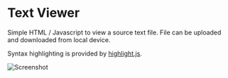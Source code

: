 # Text Viewer

Simple HTML / Javascript to view a source text file. File can be uploaded and downloaded from local device.

Syntax highlighting is provided by [highlight.js](https://highlightjs.org/).

![Screenshot](https://raw.githubusercontent.com/macsplit/text-viewer/main/Screenshot_20221025_171840.png)
